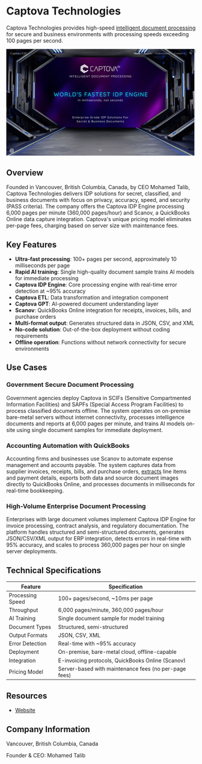 # Captova Technologies

Captova Technologies provides high-speed [intelligent document processing](../../capabilities/document-understanding/index.md) for secure and business environments with processing speeds exceeding 100 pages per second.

![Captova Technologies](assets/captova-technologies.png)


## Overview

Founded in Vancouver, British Columbia, Canada, by CEO Mohamed Talib, Captova Technologies delivers IDP solutions for secret, classified, and business documents with focus on privacy, accuracy, speed, and security (PASS criteria). The company offers the Captova IDP Engine processing 6,000 pages per minute (360,000 pages/hour) and Scanov, a QuickBooks Online data capture integration. Captova's unique pricing model eliminates per-page fees, charging based on server size with maintenance fees.

## Key Features

- **Ultra-fast processing**: 100+ pages per second, approximately 10 milliseconds per page
- **Rapid AI training**: Single high-quality document sample trains AI models for immediate processing
- **Captova IDP Engine**: Core processing engine with real-time error detection at ~95% accuracy
- **Captova ETL**: Data transformation and integration component
- **Captova GPT**: AI-powered document understanding layer
- **Scanov**: QuickBooks Online integration for receipts, invoices, bills, and purchase orders
- **Multi-format output**: Generates structured data in JSON, CSV, and XML
- **No-code solution**: Out-of-the-box deployment without coding requirements
- **Offline operation**: Functions without network connectivity for secure environments

## Use Cases

### Government Secure Document Processing

Government agencies deploy Captova in SCIFs (Sensitive Compartmented Information Facilities) and SAPFs (Special Access Program Facilities) to process classified documents offline. The system operates on on-premise bare-metal servers without internet connectivity, processes intelligence documents and reports at 6,000 pages per minute, and trains AI models on-site using single document samples for immediate deployment.

### Accounting Automation with QuickBooks

Accounting firms and businesses use Scanov to automate expense management and accounts payable. The system captures data from supplier invoices, receipts, bills, and purchase orders, [extracts](../../capabilities/extraction/index.md) line items and payment details, exports both data and source document images directly to QuickBooks Online, and processes documents in milliseconds for real-time bookkeeping.

### High-Volume Enterprise Document Processing

Enterprises with large document volumes implement Captova IDP Engine for invoice processing, contract analysis, and regulatory documentation. The platform handles structured and semi-structured documents, generates JSON/CSV/XML output for ERP integration, detects errors in real-time with 95% accuracy, and scales to process 360,000 pages per hour on single server deployments.

## Technical Specifications

| Feature | Specification |
|---------|---------------|
| Processing Speed | 100+ pages/second, ~10ms per page |
| Throughput | 6,000 pages/minute, 360,000 pages/hour |
| AI Training | Single document sample for model training |
| Document Types | Structured, semi-structured |
| Output Formats | JSON, CSV, XML |
| Error Detection | Real-time with ~95% accuracy |
| Deployment | On-premise, bare-metal cloud, offline-capable |
| Integration | E-invoicing protocols, QuickBooks Online (Scanov) |
| Pricing Model | Server-based with maintenance fees (no per-page fees) |

## Resources

- [Website](https://www.captova.com)

## Company Information

Vancouver, British Columbia, Canada

Founder & CEO: Mohamed Talib
